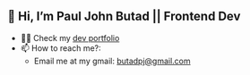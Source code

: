## 👋 Hi, I’m Paul John Butad || Frontend Dev
- 👨‍💻 Check my [dev portfolio](https://dev.butadpj.com)
- 📫 How to reach me?:
   - Email me at my gmail: butadpj@gmail.com

<!---
butadpj/butadpj is a ✨ special ✨ repository because its `README.md` (this file) appears on your GitHub profile.
You can click the Preview link to take a look at your changes.
--->
